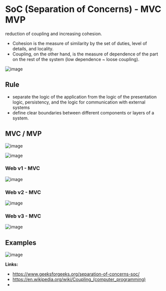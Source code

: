 
# SoC (Separation of Concerns) - MVC MVP 

reduction of coupling and increasing cohesion.
- Cohesion is the measure of similarity by the set of duties, level of details, and locality.
- Coupling, on the other hand, is the measure of dependence of the part on the rest of the system (low dependence ~ loose coupling).

![image](https://github.com/user-attachments/assets/4a1c0832-4d24-4463-b956-82bd31347da6)

## Rule
- separate the logic of the application from the logic of the presentation logic, persistency, and the logic for communication with external systems
- define clear boundaries between different components or layers of a system.


## MVC / MVP 

![image](https://github.com/user-attachments/assets/b35f2bfa-adeb-427e-9826-892ad7714238)

![image](https://github.com/user-attachments/assets/548949b0-b1f3-4422-a78e-b916cb8f9249)

### Web v1 - MVC

![image](https://github.com/user-attachments/assets/b90fd0b0-10e0-4018-878d-fc8077772d07)

### Web v2 - MVC

![image](https://github.com/user-attachments/assets/221c9e9c-74e0-4fcc-8d31-053b58ad2989)

### Web v3 - MVC

![image](https://github.com/user-attachments/assets/8fedb484-e1e0-49b6-b4bc-498d552d016e)


## Examples

![image](https://github.com/user-attachments/assets/66a35051-01a2-4a1c-a3ac-04e1236dd4a4)


**Links:**
- https://www.geeksforgeeks.org/separation-of-concerns-soc/
- https://en.wikipedia.org/wiki/Coupling_(computer_programming)
- 
